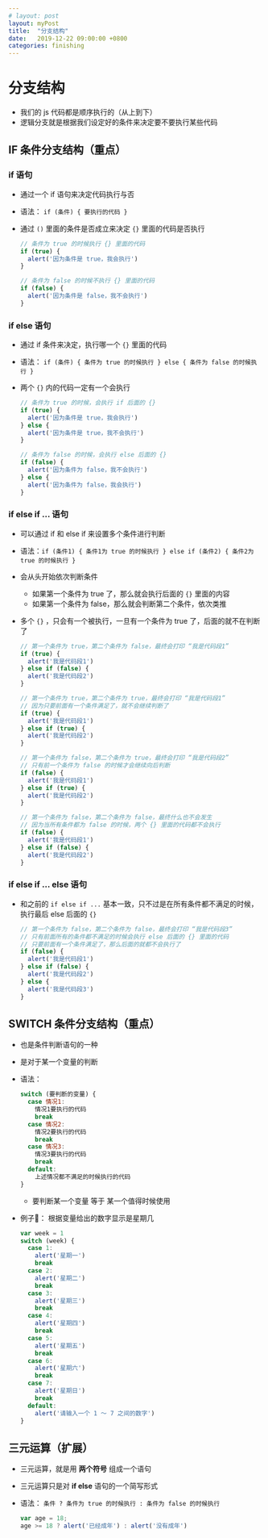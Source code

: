 ```yaml
---
# layout: post
layout: myPost
title:  "分支结构"
date:   2019-12-22 09:00:00 +0800
categories: finishing
---
```


# 分支结构

- 我们的 js 代码都是顺序执行的（从上到下）
- 逻辑分支就是根据我们设定好的条件来决定要不要执行某些代码



## IF 条件分支结构（重点）

### if 语句

- 通过一个 if 语句来决定代码执行与否

- 语法： `if (条件) { 要执行的代码 }`

- 通过 `()` 里面的条件是否成立来决定 `{}` 里面的代码是否执行

  ```javascript
  // 条件为 true 的时候执行 {} 里面的代码
  if (true) {
    alert('因为条件是 true，我会执行')
  }
  
  // 条件为 false 的时候不执行 {} 里面的代码
  if (false) {
  	alert('因为条件是 false，我不会执行')    
  }
  ```



### if else 语句

- 通过 if 条件来决定，执行哪一个 `{}` 里面的代码

- 语法： `if (条件) { 条件为 true 的时候执行 } else { 条件为 false 的时候执行 }`

- 两个 `{}` 内的代码一定有一个会执行

  ```javascript
  // 条件为 true 的时候，会执行 if 后面的 {} 
  if (true) {
    alert('因为条件是 true，我会执行')
  } else {
    alert('因为条件是 true，我不会执行')
  }
  
  // 条件为 false 的时候，会执行 else 后面的 {}
  if (false) {
    alert('因为条件为 false，我不会执行')
  } else {
    alert('因为条件为 false，我会执行')
  }
  ```



### if else if ... 语句

- 可以通过 if 和 else if 来设置多个条件进行判断

- 语法：`if (条件1) { 条件1为 true 的时候执行 } else if (条件2) { 条件2为 true 的时候执行 }`

- 会从头开始依次判断条件

  - 如果第一个条件为 true 了，那么就会执行后面的 `{}` 里面的内容
  - 如果第一个条件为 false，那么就会判断第二个条件，依次类推

- 多个 `{}` ，只会有一个被执行，一旦有一个条件为 true 了，后面的就不在判断了

  ```javascript
  // 第一个条件为 true，第二个条件为 false，最终会打印 “我是代码段1”
  if (true) {
    alert('我是代码段1')
  } else if (false) {
  	alert('我是代码段2')           
  }
  
  // 第一个条件为 true，第二个条件为 true，最终会打印 “我是代码段1”
  // 因为只要前面有一个条件满足了，就不会继续判断了
  if (true) {
    alert('我是代码段1')
  } else if (true) {
    alert('我是代码段2')
  }
  
  // 第一个条件为 false，第二个条件为 true，最终会打印 “我是代码段2”
  // 只有前一个条件为 false 的时候才会继续向后判断
  if (false) {
    alert('我是代码段1')
  } else if (true) {
    alert('我是代码段2')
  }
  
  // 第一个条件为 false，第二个条件为 false，最终什么也不会发生
  // 因为当所有条件都为 false 的时候，两个 {} 里面的代码都不会执行
  if (false) {
    alert('我是代码段1')
  } else if (false) {
    alert('我是代码段2')
  }
  ```



### if else if … else 语句

- 和之前的 `if else if ...` 基本一致，只不过是在所有条件都不满足的时候，执行最后 else 后面的 `{}`

  ```javascript
  // 第一个条件为 false，第二个条件为 false，最终会打印 “我是代码段3”
  // 只有前面所有的条件都不满足的时候会执行 else 后面的 {} 里面的代码
  // 只要前面有一个条件满足了，那么后面的就都不会执行了
  if (false) {
    alert('我是代码段1')
  } else if (false) {
    alert('我是代码段2')
  } else {
    alert('我是代码段3')
  }
  ```



## SWITCH 条件分支结构（重点）

- 也是条件判断语句的一种

- 是对于某一个变量的判断

- 语法：

  ```javascript
  switch (要判断的变量) {
    case 情况1:
      情况1要执行的代码
      break
    case 情况2:
      情况2要执行的代码
      break
    case 情况3:
      情况3要执行的代码
      break
    default:
      上述情况都不满足的时候执行的代码
  }
  ```

  - 要判断某一个变量 等于 某一个值得时候使用

- 例子🌰： 根据变量给出的数字显示是星期几

  ```javascript
  var week = 1
  switch (week) {
    case 1:
      alert('星期一')
      break
    case 2:
      alert('星期二')
      break
    case 3:
      alert('星期三')
      break
    case 4:
      alert('星期四')
      break
    case 5:
      alert('星期五')
      break
    case 6:
      alert('星期六')
      break
    case 7:
      alert('星期日')
      break
    default:
      alert('请输入一个 1 ～ 7 之间的数字')
  }
  ```

  

## 三元运算（扩展）

- 三元运算，就是用 **两个符号** 组成一个语句

- 三元运算只是对 **if else** 语句的一个简写形式

- 语法： `条件 ? 条件为 true 的时候执行 : 条件为 false 的时候执行`

  ```javascript
  var age = 18;
  age >= 18 ? alert('已经成年') : alert('没有成年')
  ```

